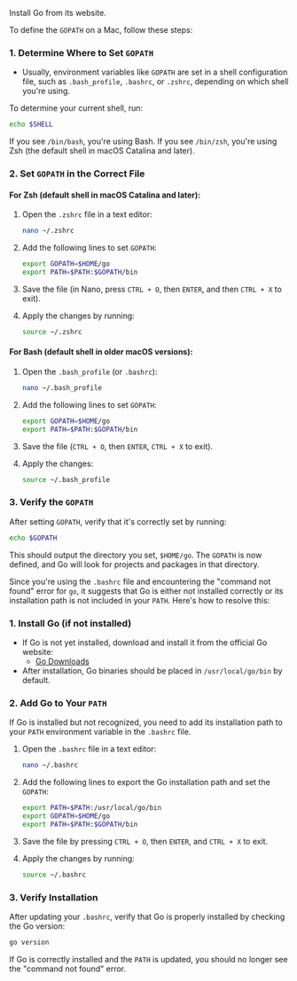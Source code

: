 Install Go from its website.

To define the `GOPATH` on a Mac, follow these steps:

### 1. **Determine Where to Set `GOPATH`**
   - Usually, environment variables like `GOPATH` are set in a shell configuration file, such as `.bash_profile`, `.bashrc`, or `.zshrc`, depending on which shell you're using.

   To determine your current shell, run:
   ```bash
   echo $SHELL
   ```
   If you see `/bin/bash`, you're using Bash. If you see `/bin/zsh`, you're using Zsh (the default shell in macOS Catalina and later).

### 2. **Set `GOPATH` in the Correct File**

#### For Zsh (default shell in macOS Catalina and later):
1. Open the `.zshrc` file in a text editor:
   ```bash
   nano ~/.zshrc
   ```

2. Add the following lines to set `GOPATH`:
   ```bash
   export GOPATH=$HOME/go
   export PATH=$PATH:$GOPATH/bin
   ```

3. Save the file (in Nano, press `CTRL + O`, then `ENTER`, and then `CTRL + X` to exit).

4. Apply the changes by running:
   ```bash
   source ~/.zshrc
   ```

#### For Bash (default shell in older macOS versions):
1. Open the `.bash_profile` (or `.bashrc`):
   ```bash
   nano ~/.bash_profile
   ```

2. Add the following lines to set `GOPATH`:
   ```bash
   export GOPATH=$HOME/go
   export PATH=$PATH:$GOPATH/bin
   ```

3. Save the file (`CTRL + O`, then `ENTER`, `CTRL + X` to exit).

4. Apply the changes:
   ```bash
   source ~/.bash_profile
   ```

### 3. **Verify the `GOPATH`**

After setting `GOPATH`, verify that it's correctly set by running:
```bash
echo $GOPATH
```

This should output the directory you set,  `$HOME/go`. The `GOPATH` is now defined, and Go will look for projects and packages in that directory.

Since you're using the `.bashrc` file and encountering the "command not found" error for `go`, it suggests that Go is either not installed correctly or its installation path is not included in your `PATH`. Here's how to resolve this:

### 1. **Install Go (if not installed)**
   - If Go is not yet installed, download and install it from the official Go website:
     - [Go Downloads](https://golang.org/dl/)
   - After installation, Go binaries should be placed in `/usr/local/go/bin` by default.

### 2. **Add Go to Your `PATH`**
   
   If Go is installed but not recognized, you need to add its installation path to your `PATH` environment variable in the `.bashrc` file.

1. Open the `.bashrc` file in a text editor:
   ```bash
   nano ~/.bashrc
   ```

2. Add the following lines to export the Go installation path and set the `GOPATH`:
   ```bash
   export PATH=$PATH:/usr/local/go/bin
   export GOPATH=$HOME/go
   export PATH=$PATH:$GOPATH/bin
   ```

3. Save the file by pressing `CTRL + O`, then `ENTER`, and `CTRL + X` to exit.

4. Apply the changes by running:
   ```bash
   source ~/.bashrc
   ```

### 3. **Verify Installation**
   After updating your `.bashrc`, verify that Go is properly installed by checking the Go version:
   ```bash
   go version
   ```

If Go is correctly installed and the `PATH` is updated, you should no longer see the "command not found" error.
